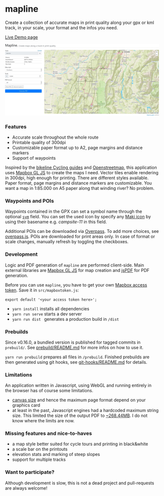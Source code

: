 # mapline

Create a collection of accurate maps in print quality along your gpx or kml track, in your scale,
your format and the infos you need.

[Live Demo page](https://sgelb.github.io/mapline/)

![Screenshot](screenshot.jpg)


### Features
- Accurate scale throughout the whole route
- Printable quality of 300dpi
- Customizable paper format up to A2, page margins and distance markers
- Support of waypoints

Inspired by the [bikeline Cycling guides](http://www.esterbauer.com/international.html) and
[Openstreetmap](https://www.openstreetmap.org/about), this application uses [Mapbox GL
JS](https://www.mapbox.com/mapbox-gl-js/api/) to create the maps I need. Vector tiles enable
rendering in 300dpi, high enough for printing. There are different styles available. Paper format,
page margins and distance markers are customizable. You want a map in 1:85.000 on A5 paper along
that winding river? No problem.


### Waypoints and POIs

Waypoints contained in the GPX can set a symbol name through the optional
[`sym`](https://www.rigacci.org/wiki/doku.php/tecnica/gps_cartografia_gis/gpx) field. You can set
the used icon by specify any [Maki icon](https://www.labs.mapbox.com/maki-icons/) by using their
basename e.g. _campsite-11_ in this field.

Additional POIs can be downloaded via [Overpass](https://wiki.openstreetmap.org/wiki/Overpass_API).
To add more choices, see
[overpass.js](https://github.com/sgelb/mapline/blob/master/src/overpass.js). POIs are downloaded for
print areas only. In case of format or scale changes, manually refresh by toggling the checkboxes.

### Development

Logic and PDF generation of `mapline` are performed client-side. Main external libraries are [Mapbox
GL JS](https://www.mapbox.com/mapbox-gl-js/) for map creation and
[jsPDF](https://github.com/MrRio/jsPDF) for PDF generation.

Before you can use `mapline`, you have to get your own [Mapbox access
token](https://docs.mapbox.com/help/glossary/access-token). Save it in `src/mapboxtoken.js`:

    export default '<your access token here>';

- `yarn install` installs all dependencies
- `yarn run serve` starts a dev server
- `yarn run dist ` generates a production build in `/dist`

### Prebuilds

Since v0.16.0, a bundled version is published for tagged commits in `prebuild/`. See
[prebuild/README.md](https://github.com/sgelb/mapline/blob/master/prebuild/README.md) for more infos
on how to use it.

`yarn run prebuild` prepares all files in `/prebuild`. Finished prebuilds are then generated using
git hooks, see
[git-hooks/README.md](https://github.com/sgelb/mapline/blob/master/git-hooks/README.md) for details.

### Limitations

An application written in Javascript, using WebGL and running entirely in the browser has of course
some limitations.

- [canvas size](https://webglstats.com/webgl/parameter/MAX_RENDERBUFFER_SIZE) and hence the maximum
  page format depend on your graphics card
- at least in the past, Javascript engines had a hardcoded maximum string size. This limited the
  size of the output PDF to
  [~268.44MB](https://github.com/atom/atom/issues/7210#issuecomment-160994222). I do not know where the limits are now.

### Missing features and nice-to-haves

- a map style better suited for cycle tours and printing in black&white
- a scale bar on the printouts
- elevation stats and marking of steep slopes
- support for multiple tracks

### Want to participate?

Although development is slow, this is not a dead project and pull-requests are always welcome!

